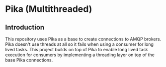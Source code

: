 # Pika (Multithreaded)

## Introduction

This repository uses Pika as a base to create connections to AMQP brokers. Pika
doesn't use threads at all so it fails when using a consumer for long lived
tasks. This project builds on top of Pika to enable long lived task execution
for consumers by implementing a threading layer on top of the base Pika
connections.
